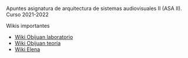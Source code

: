 Apuntes asignatura de arquitectura de sistemas audiovisuales II (ASA II). Curso 2021-2022

Wikis importantes
 * [Wiki Obijuan laboratorio](https://github.com/myTeachingURJC/2019-20-LAB-AO/wiki)
 * [Wiki Obijuan teoría](https://github.com/myTeachingURJC/Arq-computadores-01/wiki)
 * [Wiki Elena](https://github.com/Elenadr/Asa-II/wiki)

